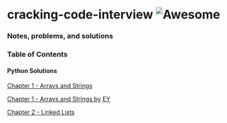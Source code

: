 # cracking-code-interview ![Awesome](https://awesome.re/badge.svg)
### Notes, problems, and solutions

### Table of Contents

#### Python Solutions

[Chapter 1 - Arrays and Strings](https://github.com/nyc-tech/cracking-code-interview/tree/master/PythonSolutions/ChapterOne_Arrays_and_Strings)

[Chapter 1 - Arrays and Strings by](https://github.com/nyc-tech/cracking-code-interview/tree/master/Chapter1) [EY](https://github.com/edwinyung)

[Chapter 2 - Linked Lists](https://github.com/nyc-tech/cracking-code-interview/tree/master/PythonSolutions/ChapterTwo_LinkedLists)



